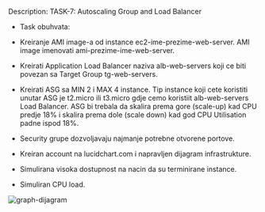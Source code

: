Description: TASK-7: Autoscaling Group and Load Balancer 

- Task obuhvata:

-  Kreiranje AMI image-a od instance ec2-ime-prezime-web-server. AMI image imenovati ami-prezime-ime-web-server.
 - Kreirati Application Load Balancer naziva alb-web-servers koji ce biti povezan sa Target Group tg-web-servers.
-  Kreirati ASG sa MIN 2 i MAX 4 instance. Tip instance koji cete koristiti unutar ASG je t2.micro ili t3.micro gdje cemo koristiit alb-web-servers Load Balancer. ASG bi trebala da skalira prema gore (scale-up) kad CPU predje 18% i skalira prema dole (scale down) kad god CPU Utilisation padne ispod 18%.
-  Security grupe dozvoljavaju najmanje potrebne otvorene portove.
 -  Kreiran account na lucidchart.com i napravljen dijagram infrastrukture.
-  Simulirana visoka dostupnost na nacin da su terminirane instance.
- Simuliran CPU load.

![graph-dijagram](/devops-mentorship-program/03-march/week-5-140323/files/hp-server.jpeg)



